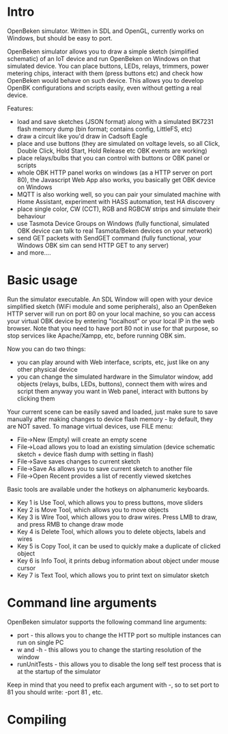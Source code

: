 # Intro

OpenBeken simulator. Written in SDL and OpenGL, currently works on Windows, but should be easy to port.

OpenBeken simulator allows you to draw a simple sketch (simplified schematic) of an IoT device and run OpenBeken on Windows on that simulated device.
You can place buttons, LEDs, relays, trimmers, power metering chips, interact with them (press buttons etc) and check how OpenBeken would behave on such device.
This allows you to develop OpenBK configurations and scripts easily, even without getting a real device.

Features:
- load and save sketches (JSON format) along with a simulated BK7231 flash memory dump (bin format; contains config, LittleFS, etc)
- draw a circuit like you'd draw in Cadsoft Eagle
- place and use buttons (they are simulated on voltage levels, so all Click, Double Click, Hold Start, Hold Release etc OBK events are working)
- place relays/bulbs that you can control with buttons or OBK panel or scripts
- whole OBK HTTP panel works on windows (as a HTTP server on port 80), the Javascript Web App also works, you basically get OBK device on Windows
- MQTT is also working well, so you can pair your simulated machine with Home Assistant, experiment with HASS automation, test HA discovery
- place single color, CW (CCT), RGB and RGBCW strips and simulate their behaviour 
- use Tasmota Device Groups on Windows (fully functional, simulated OBK device can talk to real Tasmota/Beken devices on your network)
- send GET packets with SendGET command (fully functional, your Windows OBK sim can send HTTP GET to any server)
- and more....

# Basic usage

Run the simulator executable. An SDL Window will open with your device simplified sketch (WiFi module and some peripherals), also an OpenBeken HTTP server will run on port 80 on your local machine, so you can access your virtual OBK device by entering "localhost" or your local IP in the web browser. Note that you need to have port 80 not in use for that purpose, so stop services like Apache/Xampp, etc, before running OBK sim.

Now you can do two things:
- you can play around with Web interface, scripts, etc, just like on any other physical device
- you can change the simulated hardware in the Simulator window, add objects (relays, bulbs, LEDs, buttons), connect them with wires and script them anyway you want in Web panel, interact with buttons by clicking them

Your current scene can be easily saved and loaded, just make sure to save manually after making changes to device flash memory - by default, they are NOT saved. To manage virtual devices, use FILE menu:
- File->New (Empty) will create an empty  scene
- File->Load allows you to load an existing simulation (device schematic sketch + device flash dump with setting in flash)
- File->Save saves changes to current sketch
- File->Save As allows you to save current sketch to another file
- File->Open Recent provides a list of recently viewed sketches

Basic tools are available under the hotkeys on alphanumeric keyboards. 
- Key 1 is Use Tool, which allows you to press buttons, move sliders
- Key 2 is Move Tool, which allows you to move objects
- Key 3 is Wire Tool, which allows you to draw wires. Press LMB to draw, and press RMB to change draw mode
- Key 4 is Delete Tool, which allows you to delete objects, labels and wires
- Key 5 is Copy Tool, it can be used to quickly make a duplicate of clicked object
- Key 6 is Info Tool, it prints debug information about object under mouse cursor
- Key 7 is Text Tool, which allows you to print text on simulator sketch

# Command line arguments

OpenBeken simulator supports the following command line arguments:
- port - this allows you to change the HTTP port so multiple instances can run on single PC
- w and -h - this allows you to change the starting resolution of the window
- runUnitTests - this allows you to disable the long self test process that is at the startup of the simulator

Keep in mind that you need to prefix each argument with -, so to set port to 81 you should write: -port 81 , etc.
  
# Compiling




